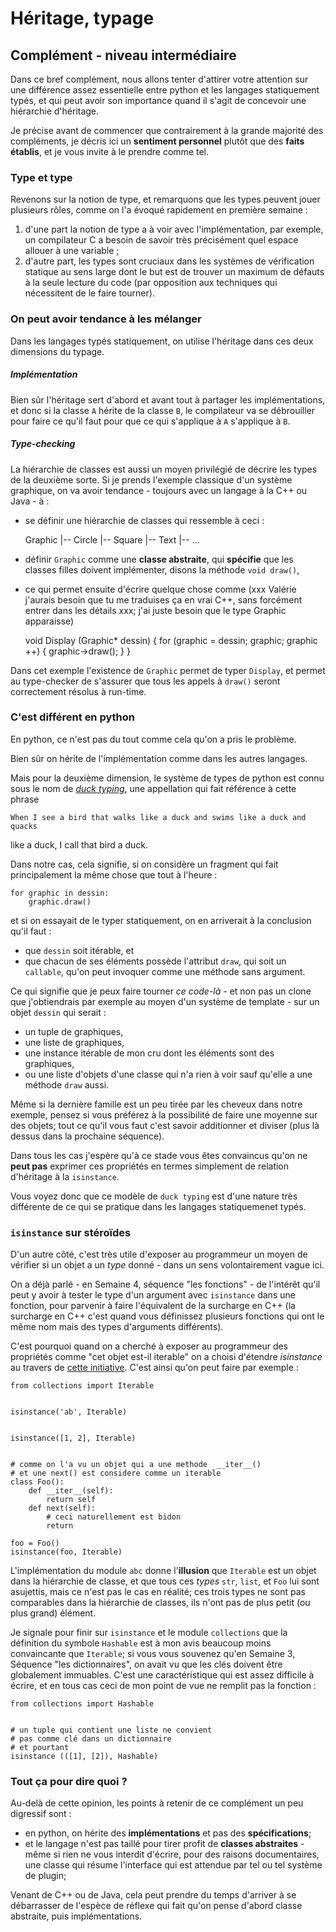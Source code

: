 
# Héritage, typage

## Complément - niveau intermédiaire

Dans ce bref complément, nous allons tenter d'attirer votre attention sur une
différence assez essentielle entre python et les langages statiquement typés, et
qui peut avoir son importance quand il s'agit de concevoir une hiérarchie
d'héritage.

Je précise avant de commencer que contrairement à la grande majorité des
compléments, je décris  ici un **sentiment personnel** plutôt que des **faits
établis**, et je vous invite à le prendre comme tel.

### Type et type

Revenons sur la notion de type, et remarquons que les types peuvent jouer
plusieurs rôles, comme on l'a évoqué rapidement en première semaine&nbsp;:
 1. d'une part la notion de type a à voir avec l'implémentation, par exemple, un
compilateur C a besoin de savoir très précisément quel espace allouer à une
variable&nbsp;;
 1. d'autre part, les types sont cruciaux dans les systèmes de vérification
statique au sens large dont le but est de trouver un maximum de défauts à la
seule lecture du code (par opposition aux techniques qui nécessitent de le faire
tourner).

### On peut avoir tendance à les mélanger

Dans les langages typés statiquement, on utilise l'héritage dans ces deux
dimensions du typage.

##### Implémentation

Bien sûr l'héritage sert d'abord et avant tout à partager les implémentations,
et donc si la classe `A` hérite de la classe `B`, le compilateur va se
débrouiller pour faire ce qu'il faut pour que ce qui s'applique à `A` s'applique
à `B`.

##### Type-checking

La hiérarchie de classes est aussi un moyen privilégié de décrire les types de
la deuxième sorte. Si je prends l'exemple classique d'un système graphique, on
va avoir tendance - toujours avec un langage à la C++ ou Java - à&nbsp;:
 * se définir une hiérarchie de classes qui ressemble à ceci&nbsp;:

    Graphic
        |-- Circle
        |-- Square
        |-- Text
        |-- ...
 * définir `Graphic` comme une **classe abstraite**, qui **spécifie** que les
classes filles doivent implémenter, disons la méthode `void draw()`,
 * ce qui permet ensuite d'écrire quelque chose comme (xxx Valérie j'aurais
besoin que tu me traduises ça en vrai C++, sans forcément entrer dans les
détails xxx; j'ai juste besoin que le type Graphic apparaisse)

    void Display (Graphic* dessin) {
        for (graphic = dessin; graphic; graphic ++) {
            graphic->draw();
        }
    }


Dans cet exemple l'existence de `Graphic` permet de typer `Display`, et permet
au type-checker de s'assurer que tous les appels à `draw()` seront correctement
résolus à run-time.

### C'est différent en python

En python, ce n'est pas du tout comme cela qu'on a pris le problème.

Bien sûr on hérite de l'implémentation comme dans les autres langages.

Mais pour la deuxième dimension, le système de types de python est connu sous le
nom de [*duck typing*](http://en.wikipedia.org/wiki/Duck_typing), une
appellation qui fait référence à cette phrase

    When I see a bird that walks like a duck and swims like a duck and quacks
like a duck, I call that bird a duck.

Dans notre cas, cela signifie, si on considère un fragment qui fait
principalement la même chose que tout à l'heure&nbsp;:

    for graphic in dessin:
        graphic.draw()

et si on essayait de le typer statiquement, on en arriverait à la conclusion
qu'il faut&nbsp;:
 * que `dessin` soit itérable, et
 * que chacun de ses éléments possède l'attribut `draw`, qui soit un `callable`,
qu'on peut invoquer comme une méthode sans argument.


Ce qui signifie que je peux faire tourner *ce code-là* - et non pas un clone que
j'obtiendrais par exemple au moyen d'un système de template - sur un objet
`dessin` qui serait&nbsp;:
 * un tuple de graphiques,
 * une liste de graphiques,
 * une instance itérable de mon cru dont les éléments sont des graphiques,
 * ou une liste d'objets d'une classe qui n'a rien à voir sauf qu'elle a une
méthode `draw` aussi.

Même si la dernière famille est un peu tirée par les cheveux dans notre exemple,
pensez si vous préférez à la possibilité de faire une moyenne sur des objets;
tout ce qu'il vous faut c'est savoir additionner et diviser (plus là dessus dans
la prochaine séquence).

Dans tous les cas j'espère qu'à ce stade vous êtes convaincus qu'on ne **peut
pas** exprimer ces propriétés en termes simplement de relation d'héritage à la
`isinstance`.

Vous voyez donc que ce modèle de `duck typing` est d'une nature très différente
de ce qui se pratique dans les langages statiquemenet typés.

### `isinstance` sur stéroïdes

D'un autre côté, c'est très utile d'exposer au programmeur un moyen de vérifier
si un objet a un *type* donné - dans un sens volontairement vague ici.

On a déjà parlé - en Semaine 4, séquence "les fonctions" - de l'intérêt qu'il
peut y avoir à tester le type d'un argument avec `isinstance` dans une fonction,
pour parvenir à faire l'équivalent de la surcharge en C++ (la surcharge en C++
c'est quand vous définissez plusieurs fonctions qui ont le même nom mais des
types d'arguments différents).

C'est pourquoi quand on a cherché à exposer au programmeur des propriétés comme
"cet objet est-il iterable" on a choisi d'étendre *isinstance* au travers de
[cette initiative](http://legacy.python.org/dev/peps/pep-3119/). C'est ainsi
qu'on peut faire par exemple&nbsp;:


    from collections import Iterable


    isinstance('ab', Iterable)


    isinstance([1, 2], Iterable)


    # comme on l'a vu un objet qui a une methode  __iter__()
    # et une next() est considere comme un iterable
    class Foo():
        def __iter__(self):
            return self
        def next(self):
            # ceci naturellement est bidon
            return 
            
    foo = Foo()
    isinstance(foo, Iterable)

L'implémentation du module `abc` donne l'**illusion** que `Iterable` est un
objet dans la hiérarchie de classe, et que tous ces *types* `str`, `list`, et
`Foo` lui sont asujettis, mais ce n'est pas le cas en réalité; ces trois types
ne sont pas comparables dans la hiérarchie de classes, ils n'ont pas de plus
petit (ou plus grand) élément.

Je signale pour finir sur `isinstance` et le module `collections` que la
définition du symbole `Hashable` est à mon avis beaucoup moins convaincante que
`Iterable`; si vous vous souvenez qu'en Semaine 3, Séquence "les dictionnaires",
on avait vu que les clés doivent être globalement immuables. C'est une
caractéristique qui est assez difficile à écrire, et en tous cas ceci de mon
point de vue ne remplit pas la fonction&nbsp;:


    from collections import Hashable


    # un tuple qui contient une liste ne convient 
    # pas comme clé dans un dictionnaire
    # et pourtant
    isinstance (([1], [2]), Hashable)

### Tout ça pour dire quoi ?

Au-delà de cette opinion, les points à retenir de ce complément un peu digressif
sont&nbsp;:
 * en python, on hérite des **implémentations** et pas des **spécifications**;
 * et le langage n'est pas taillé pour tirer profit de **classes abstraites** -
même si rien ne vous interdit d'écrire, pour des raisons documentaires, une
classe qui résume l'interface qui est attendue par tel ou tel système de plugin;


Venant de C++ ou de Java, cela peut prendre du temps d'arriver à se débarrasser
de l'espèce de réflexe qui fait qu'on pense d'abord classe abstraite, puis
implémentations.
